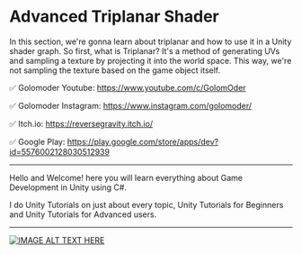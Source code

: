 # Advanced Triplanar Shader
In this section, we're gonna learn about triplanar and how to use it in a Unity shader graph. So first, what is Triplanar? It's a method of generating UVs and sampling a texture by projecting it into the world space. This way, we're not sampling the texture based on the game object itself.

✅ Golomoder Youtube: https://www.youtube.com/c/GolomOder

✅ Golomoder Instagram: https://www.instagram.com/golomoder/

✅ Itch.io: https://reversegravity.itch.io/

✅ Google Play: https://play.google.com/store/apps/dev?id=5576002128030512939

--------------------------------------------------------------------
Hello and Welcome!
here you will learn everything about Game Development in Unity using C#.

I do Unity Tutorials on just about every topic, Unity Tutorials for Beginners and Unity Tutorials for Advanced users.

--------------------------------------------------------------------

[![IMAGE ALT TEXT HERE](http://img.youtube.com/vi/mzZMlq3UAMQ/0.jpg)](https://www.youtube.com/watch?v=mzZMlq3UAMQ)
